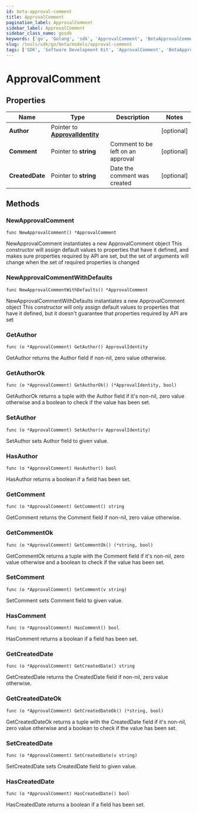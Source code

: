 ```yaml
---
id: beta-approval-comment
title: ApprovalComment
pagination_label: ApprovalComment
sidebar_label: ApprovalComment
sidebar_class_name: gosdk
keywords: ['go', 'Golang', 'sdk', 'ApprovalComment', 'BetaApprovalComment'] 
slug: /tools/sdk/go/beta/models/approval-comment
tags: ['SDK', 'Software Development Kit', 'ApprovalComment', 'BetaApprovalComment']
---
```


# ApprovalComment

## Properties

Name | Type | Description | Notes
------------ | ------------- | ------------- | -------------
**Author** | Pointer to [**ApprovalIdentity**](approval-identity) |  | [optional] 
**Comment** | Pointer to **string** | Comment to be left on an approval | [optional] 
**CreatedDate** | Pointer to **string** | Date the comment was created | [optional] 

## Methods

### NewApprovalComment

`func NewApprovalComment() *ApprovalComment`

NewApprovalComment instantiates a new ApprovalComment object
This constructor will assign default values to properties that have it defined,
and makes sure properties required by API are set, but the set of arguments
will change when the set of required properties is changed

### NewApprovalCommentWithDefaults

`func NewApprovalCommentWithDefaults() *ApprovalComment`

NewApprovalCommentWithDefaults instantiates a new ApprovalComment object
This constructor will only assign default values to properties that have it defined,
but it doesn't guarantee that properties required by API are set

### GetAuthor

`func (o *ApprovalComment) GetAuthor() ApprovalIdentity`

GetAuthor returns the Author field if non-nil, zero value otherwise.

### GetAuthorOk

`func (o *ApprovalComment) GetAuthorOk() (*ApprovalIdentity, bool)`

GetAuthorOk returns a tuple with the Author field if it's non-nil, zero value otherwise
and a boolean to check if the value has been set.

### SetAuthor

`func (o *ApprovalComment) SetAuthor(v ApprovalIdentity)`

SetAuthor sets Author field to given value.

### HasAuthor

`func (o *ApprovalComment) HasAuthor() bool`

HasAuthor returns a boolean if a field has been set.

### GetComment

`func (o *ApprovalComment) GetComment() string`

GetComment returns the Comment field if non-nil, zero value otherwise.

### GetCommentOk

`func (o *ApprovalComment) GetCommentOk() (*string, bool)`

GetCommentOk returns a tuple with the Comment field if it's non-nil, zero value otherwise
and a boolean to check if the value has been set.

### SetComment

`func (o *ApprovalComment) SetComment(v string)`

SetComment sets Comment field to given value.

### HasComment

`func (o *ApprovalComment) HasComment() bool`

HasComment returns a boolean if a field has been set.

### GetCreatedDate

`func (o *ApprovalComment) GetCreatedDate() string`

GetCreatedDate returns the CreatedDate field if non-nil, zero value otherwise.

### GetCreatedDateOk

`func (o *ApprovalComment) GetCreatedDateOk() (*string, bool)`

GetCreatedDateOk returns a tuple with the CreatedDate field if it's non-nil, zero value otherwise
and a boolean to check if the value has been set.

### SetCreatedDate

`func (o *ApprovalComment) SetCreatedDate(v string)`

SetCreatedDate sets CreatedDate field to given value.

### HasCreatedDate

`func (o *ApprovalComment) HasCreatedDate() bool`

HasCreatedDate returns a boolean if a field has been set.


